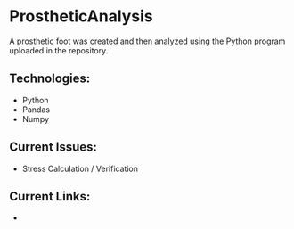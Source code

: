 # ProstheticAnalysis
A prosthetic foot was created and then analyzed using the Python program uploaded in the repository.

## Technologies:
- Python
- Pandas
- Numpy

## Current Issues:
- Stress Calculation / Verification

## Current Links:
-

